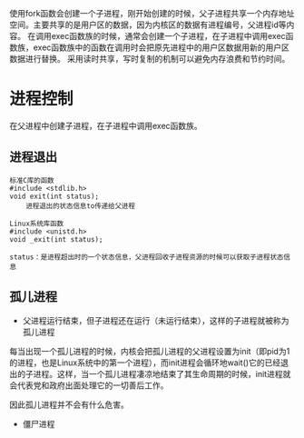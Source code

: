 使用fork函数会创建一个子进程，刚开始创建的时候，父子进程共享一个内存地址空间。主要共享的是用户区的数据，因为内核区的数据有进程编号，父进程id等内容。
在调用exec函数族的时候，通常会创建一个子进程，在子进程中调用exec函数族，exec函数族中的函数在调用时会把原先进程中的用户区数据用新的用户区数据进行替换。
采用读时共享，写时复制的机制可以避免内存浪费和节约时间。

# 进程控制

在父进程中创建子进程，在子进程中调用exec函数族。

## 进程退出

    标准C库的函数
    #include <stdlib.h>
    void exit(int status);
        进程退出的状态信息to传递给父进程
    
    Linux系统库函数
    #include <unistd.h>
    void _exit(int status);

    status：是进程超出时的一个状态信息，父进程回收子进程资源的时候可以获取子进程状态信息
        

## 孤儿进程

* 父进程运行结束，但子进程还在运行（未运行结束），这样的子进程就被称为孤儿进程

每当出现一个孤儿进程的时候，内核会把孤儿进程的父进程设置为init（即pid为1的进程，也是Linux系统中的第一个进程），而init进程会循环地wait()它的已经退出的子进程。这样，当一个孤儿进程凄凉地结束了其生命周期的时候，init进程就会代表党和政府出面处理它的一切善后工作。

因此孤儿进程并不会有什么危害。



* 僵尸进程



